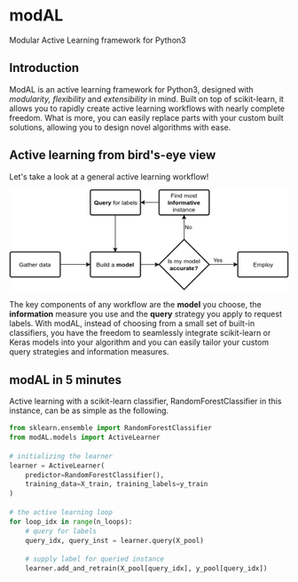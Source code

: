 # modAL
Modular Active Learning framework for Python3

## Introduction
ModAL is an active learning framework for Python3, designed with
*modularity, flexibility* and *extensibility* in mind. Built on top of
scikit-learn, it allows you to rapidly create active learning workflows
with nearly complete freedom. What is more, you can easily replace parts
with your custom built solutions, allowing you to design novel
algorithms with ease.

## Active learning from bird's-eye view
Let's take a look at a general active learning workflow!

![](doc/img/active_learning.png)

The key components of any workflow are the **model** you choose, the
**information** measure you use and the **query** strategy you apply to
request labels. With modAL, instead of choosing from a small set of
built-in classifiers, you have the freedom to seamlessly integrate
scikit-learn or Keras models into your algorithm and you can easily tailor
your custom query strategies and information measures.

## modAL in 5 minutes
Active learning with a scikit-learn classifier, RandomForestClassifier
in this instance, can be as simple as the following.

```python
from sklearn.ensemble import RandomForestClassifier
from modAL.models import ActiveLearner

# initializing the learner
learner = ActiveLearner(
    predictor=RandomForestClassifier(),
    training_data=X_train, training_labels=y_train
)

# the active learning loop
for loop_idx in range(n_loops):
    # query for labels
    query_idx, query_inst = learner.query(X_pool)

    # supply label for queried instance
    learner.add_and_retrain(X_pool[query_idx], y_pool[query_idx])
```

